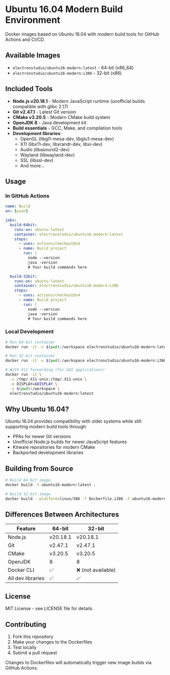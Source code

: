 # Ubuntu 16.04 Modern Build Environment

Docker images based on Ubuntu 16.04 with modern build tools for GitHub Actions and CI/CD.

## Available Images

- `electronstudio/ubuntu16-modern:latest` - 64-bit (x86_64)
- `electronstudio/ubuntu16-modern:i386` - 32-bit (x86)

## Included Tools

- **Node.js v20.18.1** - Modern JavaScript runtime (unofficial builds compatible with glibc 2.17)
- **Git v2.47.1** - Latest Git version
- **CMake v3.20.5** - Modern CMake build system
- **OpenJDK 8** - Java development kit
- **Build essentials** - GCC, Make, and compilation tools
- **Development libraries**:
  - OpenGL (libgl1-mesa-dev, libglu1-mesa-dev)
  - X11 (libx11-dev, libxrandr-dev, libxi-dev)
  - Audio (libasound2-dev)
  - Wayland (libwayland-dev)
  - SSL (libssl-dev)
  - And more...

## Usage

### In GitHub Actions

```yaml
name: Build
on: [push]

jobs:
  build-64bit:
    runs-on: ubuntu-latest
    container: electronstudio/ubuntu16-modern:latest
    steps:
      - uses: actions/checkout@v4
      - name: Build project
        run: |
          node --version
          java -version
          # Your build commands here

  build-32bit:
    runs-on: ubuntu-latest
    container: electronstudio/ubuntu16-modern:i386
    steps:
      - uses: actions/checkout@v4
      - name: Build project
        run: |
          node --version
          java -version
          # Your build commands here
```

### Local Development

```bash
# Run 64-bit container
docker run -it -v $(pwd):/workspace electronstudio/ubuntu16-modern:latest

# Run 32-bit container
docker run -it -v $(pwd):/workspace electronstudio/ubuntu16-modern:i386

# With X11 forwarding (for GUI applications)
docker run -it \
  -v /tmp/.X11-unix:/tmp/.X11-unix \
  -e DISPLAY=$DISPLAY \
  -v $(pwd):/workspace \
  electronstudio/ubuntu16-modern:latest
```

## Why Ubuntu 16.04?

Ubuntu 16.04 provides compatibility with older systems while still supporting modern build tools through:
- PPAs for newer Git versions
- Unofficial Node.js builds for newer JavaScript features
- Kitware repositories for modern CMake
- Backported development libraries

## Building from Source

```bash
# Build 64-bit image
docker build -t ubuntu16-modern:latest .

# Build 32-bit image
docker build --platform=linux/386 -f Dockerfile.i386 -t ubuntu16-modern:i386 .
```

## Differences Between Architectures

| Feature | 64-bit | 32-bit |
|---------|--------|--------|
| Node.js | v20.18.1 | v20.18.1 |
| Git | v2.47.1 | v2.47.1 |
| CMake | v3.20.5 | v3.20.5 |
| OpenJDK | 8 | 8 |
| Docker CLI | ✅ | ❌ (not available) |
| All dev libraries | ✅ | ✅ |

## License

MIT License - see LICENSE file for details.

## Contributing

1. Fork this repository
2. Make your changes to the Dockerfiles
3. Test locally
4. Submit a pull request

Changes to Dockerfiles will automatically trigger new image builds via GitHub Actions.